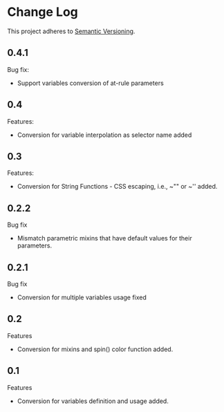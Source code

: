 # Change Log
This project adheres to [Semantic Versioning](http://semver.org/).

## 0.4.1
Bug fix:
* Support variables conversion of at-rule parameters

## 0.4
Features:
* Conversion for variable interpolation as selector name added

## 0.3
Features:
* Conversion for String Functions - CSS escaping, i.e., ~"" or ~'' added.

## 0.2.2
Bug fix
* Mismatch parametric mixins that have default values for their parameters.

## 0.2.1
Bug fix
* Conversion for multiple variables usage fixed

## 0.2
Features
* Conversion for mixins and spin() color function added.

## 0.1
Features
* Conversion for variables definition and usage added.
